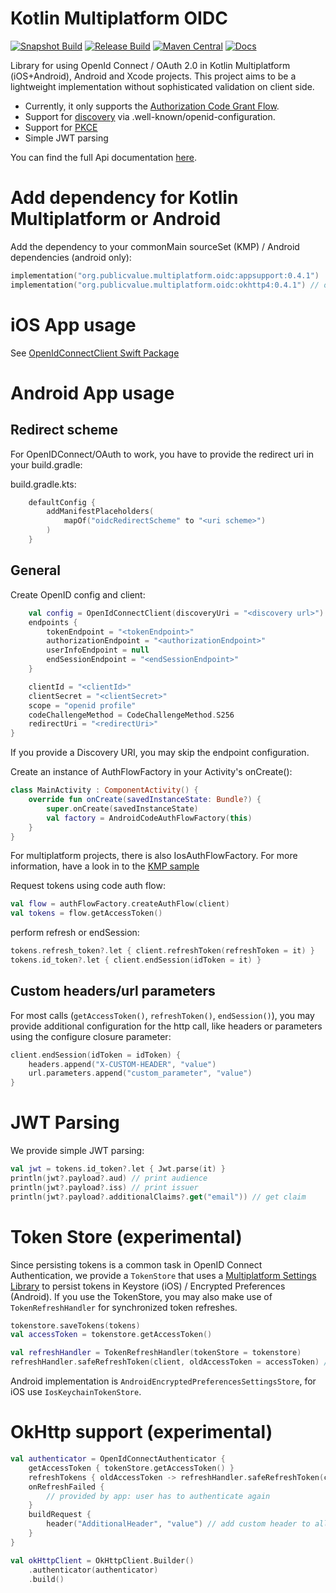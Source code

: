 # Kotlin Multiplatform OIDC
[![Snapshot Build](https://github.com/kalinjul/kotlin-multiplatform-oidc/actions/workflows/develop.yml/badge.svg?branch=develop)](https://github.com/kalinjul/kotlin-multiplatform-oidc/actions/workflows/develop.yml)
[![Release Build](https://github.com/kalinjul/kotlin-multiplatform-oidc/actions/workflows/main.yml/badge.svg?branch=main)](https://github.com/kalinjul/kotlin-multiplatform-oidc/actions/workflows/main.yml)
[![Maven Central](https://img.shields.io/maven-central/v/io.github.kalinjul.kotlin.multiplatform/oidc-appsupport)](https://repo1.maven.org/maven2/io/github/kalinjul/kotlin/multiplatform/oidc-appsupport/)
[![Docs](https://github.com/kalinjul/kotlin-multiplatform-oidc/actions/workflows/static-docs.yml/badge.svg)](https://kalinjul.github.io/kotlin-multiplatform-oidc/)

Library for using OpenId Connect / OAuth 2.0 in Kotlin Multiplatform (iOS+Android), Android and Xcode projects.
This project aims to be a lightweight implementation without sophisticated validation on client side.

- Currently, it only supports the [Authorization Code Grant Flow](https://datatracker.ietf.org/doc/html/rfc6749#section-4.1).
- Support for [discovery](https://openid.net/specs/openid-connect-discovery-1_0.html) via .well-known/openid-configuration.
- Support for [PKCE](https://datatracker.ietf.org/doc/html/rfc7636)
- Simple JWT parsing

You can find the full Api documentation [here](https://kalinjul.github.io/kotlin-multiplatform-oidc/).

# Add dependency for Kotlin Multiplatform or Android
Add the dependency to your commonMain sourceSet (KMP) / Android dependencies (android only):
```kotlin
implementation("org.publicvalue.multiplatform.oidc:appsupport:0.4.1")
implementation("org.publicvalue.multiplatform.oidc:okhttp4:0.4.1") // optional, android only
```

# iOS App usage
See [OpenIdConnectClient Swift Package](https://github.com/kalinjul/OpenIdConnectClient)

# Android App usage
## Redirect scheme
For OpenIDConnect/OAuth to work, you have to provide the redirect uri in your build.gradle:

build.gradle.kts:
```kotlin
    defaultConfig {
        addManifestPlaceholders(
            mapOf("oidcRedirectScheme" to "<uri scheme>")
        )
    }
```

## General
Create OpenID config and client:
```kotlin
    val config = OpenIdConnectClient(discoveryUri = "<discovery url>") {
    endpoints {
        tokenEndpoint = "<tokenEndpoint>"
        authorizationEndpoint = "<authorizationEndpoint>"
        userInfoEndpoint = null
        endSessionEndpoint = "<endSessionEndpoint>"
    }

    clientId = "<clientId>"
    clientSecret = "<clientSecret>"
    scope = "openid profile"
    codeChallengeMethod = CodeChallengeMethod.S256
    redirectUri = "<redirectUri>"
}
```
If you provide a Discovery URI, you may skip the endpoint configuration.

Create an instance of AuthFlowFactory in your Activity's onCreate():
```kotlin
class MainActivity : ComponentActivity() {
    override fun onCreate(savedInstanceState: Bundle?) {
        super.onCreate(savedInstanceState)
        val factory = AndroidCodeAuthFlowFactory(this)
    }
}
```
For multiplatform projects, there is also IosAuthFlowFactory. 
For more information, have a look in to the [KMP sample](./tree/main/sample-app) 

Request tokens using code auth flow:
```kotlin 
val flow = authFlowFactory.createAuthFlow(client)
val tokens = flow.getAccessToken()
```

perform refresh or endSession:
```kotlin
tokens.refresh_token?.let { client.refreshToken(refreshToken = it) }
tokens.id_token?.let { client.endSession(idToken = it) }
```

## Custom headers/url parameters
For most calls (```getAccessToken()```, ```refreshToken()```, ```endSession()```), you may provide
additional configuration for the http call, like headers or parameters using the configure closure parameter:

```kotlin
client.endSession(idToken = idToken) {
    headers.append("X-CUSTOM-HEADER", "value")
    url.parameters.append("custom_parameter", "value")
}
```

# JWT Parsing
We provide simple JWT parsing:
```kotlin
val jwt = tokens.id_token?.let { Jwt.parse(it) }
println(jwt?.payload?.aud) // print audience
println(jwt?.payload?.iss) // print issuer
println(jwt?.payload?.additionalClaims?.get("email")) // get claim
```

# Token Store (experimental)
Since persisting tokens is a common task in OpenID Connect Authentication, we provide a 
```TokenStore``` that uses a [Multiplatform Settings Library](https://github.com/russhwolf/multiplatform-settings)
to persist tokens in Keystore (iOS) / Encrypted Preferences (Android).
If you use the TokenStore, you may also make use of ```TokenRefreshHandler``` for synchronized token
refreshes.
```kotlin
tokenstore.saveTokens(tokens)
val accessToken = tokenstore.getAccessToken()

val refreshHandler = TokenRefreshHandler(tokenStore = tokenstore)
refreshHandler.safeRefreshToken(client, oldAccessToken = accessToken) // thread-safe refresh and save new tokens to store
```
Android implementation is ```AndroidEncryptedPreferencesSettingsStore```, for iOS use ```IosKeychainTokenStore```.

# OkHttp support (experimental)
```kotlin
val authenticator = OpenIdConnectAuthenticator {
    getAccessToken { tokenStore.getAccessToken() }
    refreshTokens { oldAccessToken -> refreshHandler.safeRefreshToken(client, oldAccessToken) }
    onRefreshFailed {
        // provided by app: user has to authenticate again
    }
    buildRequest {
        header("AdditionalHeader", "value") // add custom header to all requests
    }
}

val okHttpClient = OkHttpClient.Builder()
    .authenticator(authenticator)
    .build()
```